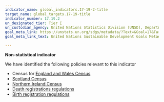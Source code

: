 ```yaml
---
indicator_name: global_indicators.17-19-2-title
target_name: global_targets.17-19-title
indicator_number: 17.19.2
un_designated_tier: Tier I
un_custodian_agency: United Nations Statistics Division (UNSD), Department of Economic and Social Affairs, United Nations
goal_meta_link: https://unstats.un.org/sdgs/metadata/?Text=&Goal=17&Target=17.19
goal_meta_link_text: United Nations Sustainable Development Goals Metadata (PDF 469 KB)

---
```

**Non-statistical indicator**

We have identified the following policies relevant to this indicator

- Census for [England and Wales Census](https://www.ons.gov.uk/census)
- [Scotland Census](http://www.scotlandscensus.gov.uk/)
- [Northern Ireland Census](https://www.nisra.gov.uk/statistics/census)
- [Death registrations regulations](https://www.gov.uk/after-a-death)
- [Birth registration regulations](https://www.gov.uk/register-birth)
